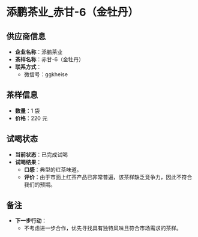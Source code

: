 # 添鹏茶业_赤甘-6（金牡丹）

## 供应商信息
- **企业名称**：添鹏茶业
- **茶样名称**：赤甘-6（金牡丹）
- **联系方式**：
  - 微信号：ggkheise

## 茶样信息
- **数量**：1 袋
- **价格**：220 元

## 试喝状态
- **当前状态**：已完成试喝
- **试喝结果**：
  - **口感**：典型的红茶味道。
  - **评价**：由于市面上红茶产品已非常普遍，该茶样缺乏竞争力，因此不符合我们的预期。

## 备注
- **下一步行动**：
  - 不考虑进一步合作，优先寻找具有独特风味且符合市场需求的茶样。